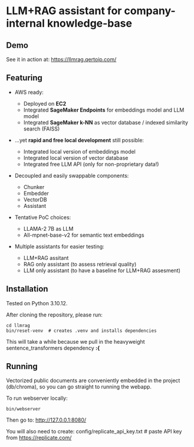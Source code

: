 # LLM+RAG assistant for company-internal knowledge-base

## Demo

See it in action at: https://llmrag.qertoip.com/

## Featuring

* AWS ready:
  * Deployed on **EC2**
  * Integrated **SageMaker Endpoints** for embeddings model and LLM model
  * Integrated **SageMaker k-NN** as vector database / indexed similarity search (FAISS)

* ...yet **rapid and free local development** still possible:
  * Integrated local version of embeddings model
  * Integrated local version of vector database
  * Integrated free LLM API (only for non-proprietary data!)

* Decoupled and easily swappable components:
  * Chunker
  * Embedder
  * VectorDB
  * Assistant

* Tentative PoC choices:
  * LLAMA-2 7B as LLM
  * All-mpnet-base-v2 for semantic text embeddings

* Multiple assistants for easier testing:
  * LLM+RAG assitant 
  * RAG only assistant (to assess retrieval quality)
  * LLM only assistant (to have a baseline for LLM+RAG assesment)
  
## Installation

Tested on Python 3.10.12.

After cloning the repository, please run:

    cd llmrag
    bin/reset-venv  # creates .venv and installs dependencies

This will take a while because we pull in the heavyweight sentence_transformers dependency **:{**

Running
-------

Vectorized public documents are conveniently embedded in the project (db/chroma),
so you can go straight to running the webapp.

To run webserver locally:

    bin/webserver

Then go to: http://127.0.0.1:8080/

You will also need to create:
config/replicate_api_key.txt  # paste API key from https://replicate.com/
